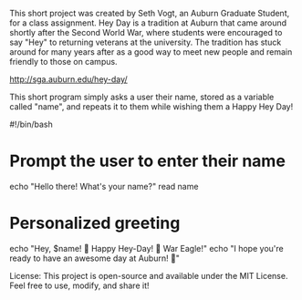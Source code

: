 
This short project was created by Seth Vogt, an Auburn Graduate Student, for a class assignment.
Hey Day is a tradition at Auburn that came around shortly after the Second World War, where students
were encouraged to say "Hey" to returning veterans at the university. The tradition has stuck around
for many years after as a good way to meet new people and remain friendly to those on campus.

http://sga.auburn.edu/hey-day/

This short program simply asks a user their name, stored as a variable called "name", and repeats it
to them while wishing them a Happy Hey Day!

#!/bin/bash

# Prompt the user to enter their name
echo "Hello there! What's your name?"
read name

# Personalized greeting
echo "Hey, $name! 👋  Happy Hey-Day! 🦅  War Eagle!"
echo "I hope you're ready to have an awesome day at Auburn! 🚀"



License: This project is open-source and available under the MIT License.
Feel free to use, modify, and share it!




